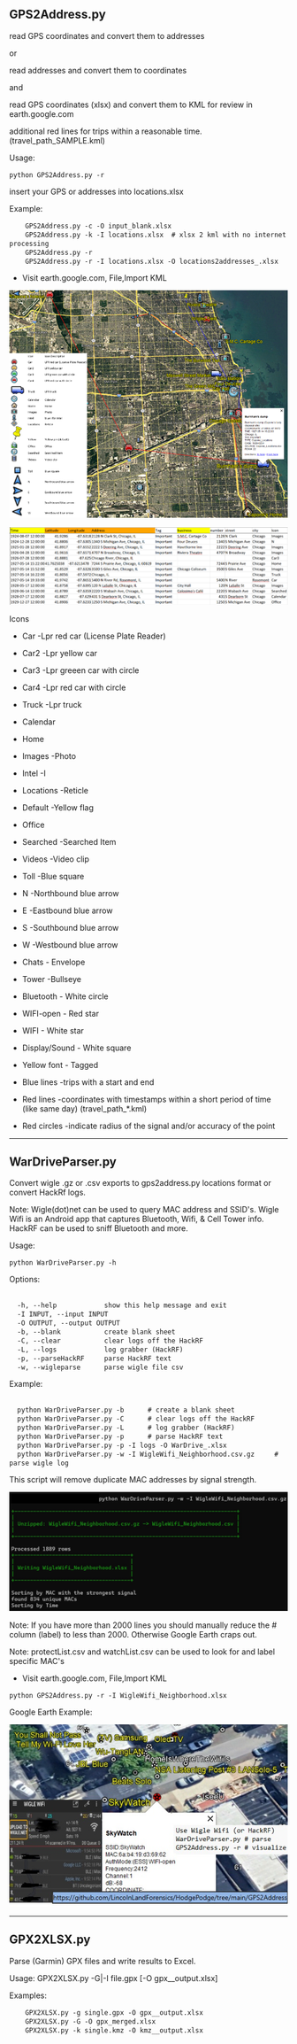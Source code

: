 


## GPS2Address.py
read GPS coordinates and convert them to addresses

or

read addresses and convert them to coordinates

and

read GPS coordinates (xlsx) and convert them to KML for review in earth.google.com

additional red lines for trips within a reasonable time. (travel_path_SAMPLE.kml)

Usage:
```
python GPS2Address.py -r
```
insert your GPS or addresses into locations.xlsx

Example:

```
    GPS2Address.py -c -O input_blank.xlsx
    GPS2Address.py -k -I locations.xlsx  # xlsx 2 kml with no internet processing
    GPS2Address.py -r
    GPS2Address.py -r -I locations.xlsx -O locations2addresses_.xlsx
```    
*   Visit earth.google.com, File,Import KML 

![Case Example](images/GPS.png)


![XLSX Example](images/GPS_xlsx.png)

Icons
*   Car -Lpr red car (License Plate Reader)
*   Car2 -Lpr yellow car
*   Car3 -Lpr greeen car with circle
*   Car4 -Lpr red car with circle
*   Truck -Lpr truck
	
*   Calendar
*   Home
*   Images -Photo
*   Intel -I
*   Locations -Reticle
*   Default -Yellow flag
*   Office
*   Searched -Searched Item
*   Videos -Video clip
	
*   Toll -Blue square
*   N -Northbound blue arrow
*   E -Eastbound blue arrow
*   S -Southbound blue arrow
*   W -Westbound blue arrow
	
*   Chats - Envelope
*   Tower -Bullseye
*   Bluetooth - White circle
*   WIFI-open - Red star
*   WIFI - White star
*   Display/Sound - White square


*   Yellow font - Tagged
*   Blue lines -trips with a start and end
*	Red lines -coordinates with timestamps within a short period of time (like same day) (travel_path_*.kml)
*   Red circles -indicate radius of the signal and/or accuracy of the point

---


## WarDriveParser.py

Convert wigle .gz or .csv exports to gps2address.py locations format or convert HackRf logs.

Note: Wigle(dot)net can be used to query MAC address and SSID's. Wigle Wifi is an Android app that captures Bluetooth, Wifi, & Cell Tower info. HackRF can be used to sniff Bluetooth and more.


Usage:
```
python WarDriveParser.py -h
```
Options:


```

  -h, --help            show this help message and exit
  -I INPUT, --input INPUT
  -O OUTPUT, --output OUTPUT
  -b, --blank           create blank sheet
  -C, --clear           clear logs off the HackRF
  -L, --logs            log grabber (HackRF)
  -p, --parseHackRF     parse HackRF text
  -w, --wigleparse      parse wigle file csv
```


Example:

```

  python WarDriveParser.py -b      # create a blank sheet
  python WarDriveParser.py -C      # clear logs off the HackRF
  python WarDriveParser.py -L      # log grabber (HackRF)
  python WarDriveParser.py -p      # parse HackRF text
  python WarDriveParser.py -p -I logs -O WarDrive_.xlsx
  python WarDriveParser.py -w -I WigleWifi_Neighborhood.csv.gz     # parse wigle log
```    

This script will remove duplicate MAC addresses by signal strength. 


![Syntax Example](images/WigleWiFI2.jpg)

Note: If you have more than 2000 lines you should manually reduce the # column (label) to less than 2000. Otherwise Google Earth craps out.

Note: protectList.csv and watchList.csv can be used to look for and label specific MAC's



*   Visit earth.google.com, File,Import KML 

```
python GPS2Address.py -r -I WigleWifi_Neighborhood.xlsx
```

Google Earth Example: 

![Example](images/WigleWiFI.jpg)

---



## GPX2XLSX.py

Parse (Garmin) GPX files and write results to Excel. 

Usage: GPX2XLSX.py -G|-I file.gpx [-O gpx__output.xlsx]

Examples:

```
    GPX2XLSX.py -g single.gpx -O gpx__output.xlsx
    GPX2XLSX.py -G -O gpx_merged.xlsx
    GPX2XLSX.py -k single.kmz -O kmz__output.xlsx
```
